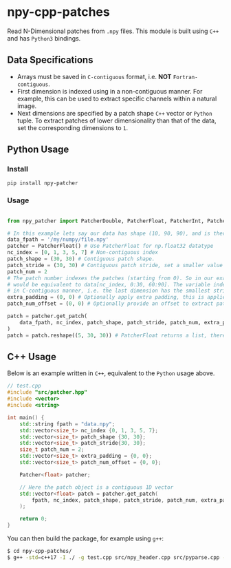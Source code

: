 # npy-cpp-patches
Read N-Dimensional patches from `.npy` files. This module is built using `C++` and has `Python3` bindings.

## Data Specifications

- Arrays must be saved in `C-contiguous` format, i.e. **NOT** `Fortran-contiguous`.
- First dimension is indexed using in a non-contiguous manner. For example, this can be used to extract specific channels within a natural image.
- Next dimensions are specified by a patch shape `C++` vector or `Python` tuple. To extract patches of lower dimensionality than that of the data, set the corresponding dimensions to `1`.


## Python Usage

### Install
```pip install npy-patcher```

### Usage
```python

from npy_patcher import PatcherDouble, PatcherFloat, PatcherInt, PatcherLong

# In this example lets say our data has shape (10, 90, 90), and is therefore 3D.
data_fpath = '/my/numpy/file.npy'
patcher = PatcherFloat() # Use PatcherFloat for np.float32 datatype
nc_index = [0, 1, 3, 5, 7] # Non-contiguous index
patch_shape = (30, 30) # Contiguous patch shape.
patch_stride = (30, 30) # Contiguous patch stride, set a smaller value than `patch_stride` for overlapping patches.
patch_num = 2
# The patch number indexes the patches (starting from 0). So in our example the index 2
# would be equivalent to data[nc_index, 0:30, 60:90]. The variable indexes the patches
# in C-contiguous manner, i.e. the last dimension has the smallest stride.
extra_padding = (0, 0) # Optionally apply extra padding, this is applied after initial padding calculation.
patch_num_offset = (0, 0) # Optionally provide an offset to extract patches after.

patch = patcher.get_patch(
    data_fpath, nc_index, patch_shape, patch_stride, patch_num, extra_padding, patch_num_offset
)
patch = patch.reshape((5, 30, 30)) # PatcherFloat returns a list, therefore we need to reshape.
```

## C++ Usage

Below is an example written in `C++`, equivalent to the `Python` usage above.

```cpp
// test.cpp
#include "src/patcher.hpp"
#include <vector>
#include <string>

int main() {
    std::string fpath = "data.npy";
    std::vector<size_t> nc_index {0, 1, 3, 5, 7};
    std::vector<size_t> patch_shape {30, 30};
    std::vector<size_t> patch_stride{30, 30};
    size_t patch_num = 2;
    std::vector<size_t> extra_padding = {0, 0};
    std::vector<size_t> patch_num_offset = {0, 0};

    Patcher<float> patcher;

    // Here the patch object is a contiguous 1D vector
    std::vector<float> patch = patcher.get_patch(
        fpath, nc_index, patch_shape, patch_stride, patch_num, extra_padding, patch_num_offset
    );

    return 0;
}
```

You can then build the package, for example using `g++`:

```bash
$ cd npy-cpp-patches/
$ g++ -std=c++17 -I ./ -g test.cpp src/npy_header.cpp src/pyparse.cpp -o test
```
